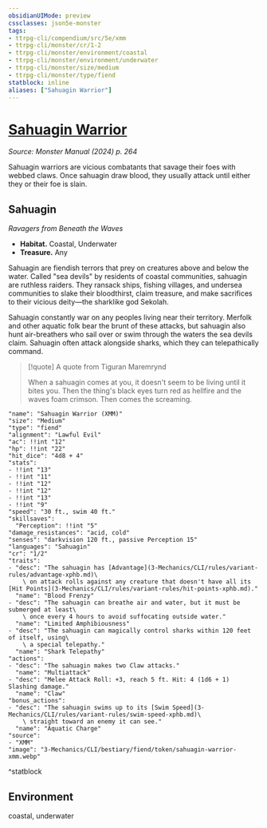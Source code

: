 ```yaml
---
obsidianUIMode: preview
cssclasses: json5e-monster
tags:
- ttrpg-cli/compendium/src/5e/xmm
- ttrpg-cli/monster/cr/1-2
- ttrpg-cli/monster/environment/coastal
- ttrpg-cli/monster/environment/underwater
- ttrpg-cli/monster/size/medium
- ttrpg-cli/monster/type/fiend
statblock: inline
aliases: ["Sahuagin Warrior"]
---
```

# [Sahuagin Warrior](3-Mechanics\CLI\bestiary\fiend/sahuagin-warrior-xmm.md)
*Source: Monster Manual (2024) p. 264*  

Sahuagin warriors are vicious combatants that savage their foes with webbed claws. Once sahuagin draw blood, they usually attack until either they or their foe is slain.

## Sahuagin

*Ravagers from Beneath the Waves*

- **Habitat.** Coastal, Underwater  
- **Treasure.** Any  

Sahuagin are fiendish terrors that prey on creatures above and below the water. Called "sea devils" by residents of coastal communities, sahuagin are ruthless raiders. They ransack ships, fishing villages, and undersea communities to slake their bloodthirst, claim treasure, and make sacrifices to their vicious deity—the sharklike god Sekolah.

Sahuagin constantly war on any peoples living near their territory. Merfolk and other aquatic folk bear the brunt of these attacks, but sahuagin also hunt air-breathers who sail over or swim through the waters the sea devils claim. Sahuagin often attack alongside sharks, which they can telepathically command.

> [!quote] A quote from Tiguran Maremrynd  
> 
> When a sahuagin comes at you, it doesn't seem to be living until it bites you. Then the thing's black eyes turn red as hellfire and the waves foam crimson. Then comes the screaming.


```statblock
"name": "Sahuagin Warrior (XMM)"
"size": "Medium"
"type": "fiend"
"alignment": "Lawful Evil"
"ac": !!int "12"
"hp": !!int "22"
"hit_dice": "4d8 + 4"
"stats":
- !!int "13"
- !!int "11"
- !!int "12"
- !!int "12"
- !!int "13"
- !!int "9"
"speed": "30 ft., swim 40 ft."
"skillsaves":
  "Perception": !!int "5"
"damage_resistances": "acid, cold"
"senses": "darkvision 120 ft., passive Perception 15"
"languages": "Sahuagin"
"cr": "1/2"
"traits":
- "desc": "The sahuagin has [Advantage](3-Mechanics/CLI/rules/variant-rules/advantage-xphb.md)\
    \ on attack rolls against any creature that doesn't have all its [Hit Points](3-Mechanics/CLI/rules/variant-rules/hit-points-xphb.md)."
  "name": "Blood Frenzy"
- "desc": "The sahuagin can breathe air and water, but it must be submerged at least\
    \ once every 4 hours to avoid suffocating outside water."
  "name": "Limited Amphibiousness"
- "desc": "The sahuagin can magically control sharks within 120 feet of itself, using\
    \ a special telepathy."
  "name": "Shark Telepathy"
"actions":
- "desc": "The sahuagin makes two Claw attacks."
  "name": "Multiattack"
- "desc": "Melee Attack Roll: +3, reach 5 ft. Hit: 4 (1d6 + 1) Slashing damage."
  "name": "Claw"
"bonus_actions":
- "desc": "The sahuagin swims up to its [Swim Speed](3-Mechanics/CLI/rules/variant-rules/swim-speed-xphb.md)\
    \ straight toward an enemy it can see."
  "name": "Aquatic Charge"
"source":
- "XMM"
"image": "3-Mechanics/CLI/bestiary/fiend/token/sahuagin-warrior-xmm.webp"
```
^statblock

## Environment

coastal, underwater